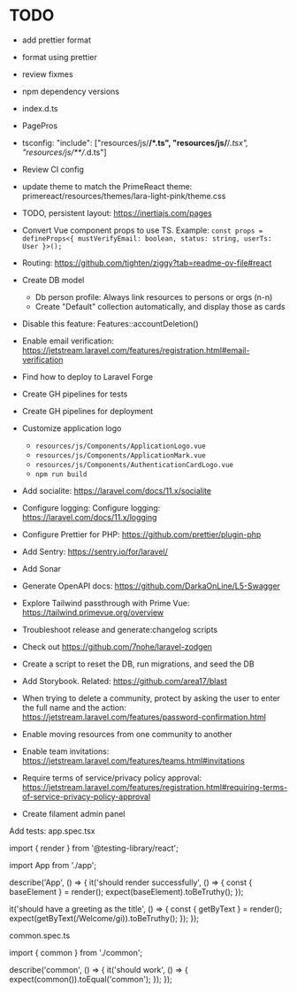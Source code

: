 # TODO
- add prettier format
- format using prettier
- review fixmes
- npm dependency versions
- index.d.ts
- PagePros
- tsconfig: "include": ["resources/js/**/*.ts", "resources/js/**/*.tsx", "resources/js/**/*.d.ts"]
- Review CI config
- update theme to match the PrimeReact theme: primereact/resources/themes/lara-light-pink/theme.css



- TODO, persistent layout: https://inertiajs.com/pages
- Convert Vue component props to use TS. Example: `const props = defineProps<{ mustVerifyEmail: boolean, status: string, userTs: User }>();`
- Routing: https://github.com/tighten/ziggy?tab=readme-ov-file#react
- Create DB model
  - Db person profile: Always link resources to persons or orgs (n-n)
  - Create "Default" collection automatically, and display those as cards
- Disable this feature: Features::accountDeletion()
- Enable email verification: https://jetstream.laravel.com/features/registration.html#email-verification
- Find how to deploy to Laravel Forge
- Create GH pipelines for tests
- Create GH pipelines for deployment
- Customize application logo
  - `resources/js/Components/ApplicationLogo.vue`
  - `resources/js/Components/ApplicationMark.vue`
  - `resources/js/Components/AuthenticationCardLogo.vue`
  - `npm run build`
- Add socialite: https://laravel.com/docs/11.x/socialite
- Configure logging: Configure logging: https://laravel.com/docs/11.x/logging
- Configure Prettier for PHP: https://github.com/prettier/plugin-php
- Add Sentry: https://sentry.io/for/laravel/
- Add Sonar
- Generate OpenAPI docs: https://github.com/DarkaOnLine/L5-Swagger
- Explore Tailwind passthrough with Prime Vue: https://tailwind.primevue.org/overview
- Troubleshoot release and generate:changelog scripts
- Check out https://github.com/7nohe/laravel-zodgen
- Create a script to reset the DB, run migrations, and seed the DB
- Add Storybook. Related: https://github.com/area17/blast
- When trying to delete a community, protect by asking the user to enter the full name and the action: https://jetstream.laravel.com/features/password-confirmation.html
- Enable moving resources from one community to another 
- Enable team invitations: https://jetstream.laravel.com/features/teams.html#invitations
- Require terms of service/privacy policy approval: https://jetstream.laravel.com/features/registration.html#requiring-terms-of-service-privacy-policy-approval
- Create filament admin panel

Add tests:
app.spec.tsx

import { render } from '@testing-library/react';

import App from './app';

describe('App', () => {
it('should render successfully', () => {
const { baseElement } = render(<App />);
expect(baseElement).toBeTruthy();
});

it('should have a greeting as the title', () => {
const { getByText } = render(<App />);
expect(getByText(/Welcome/gi)).toBeTruthy();
});
});




common.spec.ts


import { common } from './common';

describe('common', () => {
it('should work', () => {
expect(common()).toEqual('common');
});
});
